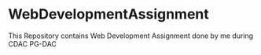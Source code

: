 # WebDevelopmentAssignment
This Repository contains Web Development Assignment done by me during CDAC PG-DAC
